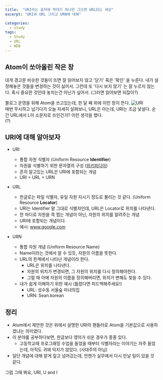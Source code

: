 ```yaml
---
title:  "URI라는 글자에 막대기 하나만 그으면 URL되는 세상"
excerpt: "URI와 URL 그리고 URN에 대해"

categories:
  - study
tags:
  - Study
  - URL
  - WEB
---
```

## Atom이 쏘아올린 작은 창
대개 경고문 비슷한 것들이 뜨면 잘 읽어보지 않고 '닫기' 혹은 '확인' 을 누른다. 내가 설정해놓은 것들을 변경하는 것이 싫어서. 그런데 또 '다시 보지 않기'
 는 잘 누르지 않는다. 혹시 중요한 것인데 놓치는건 아닌가 싶어서. (그러면 읽어보면 되잖아?)  

블로그 운영을 위해 Atom을 쓰고있는데, 한 달 째 위에 이런 창이 뜬다.
![URI](https://github.com/Sean-Parkk/seanparkk/blob/master/assets/images/URI.png?raw=true)  
매번 무시하고 넘기다가 오늘 자세히 살펴보니, URL은 아는데, URI는 조금 낯설다. 순간 URL에서 L이 소문자로 쓰인건가? 이런 생각을 했다.  
(?)

## URI에 대해 알아보자  
* URI
  * 통합 자원 식별자 (Uniform Resource **Identifier**)
  * 자원을 식별하기 위한 문자열의 구성 ([위키피디아](https://en.wikipedia.org/wiki/Uniform_Resource_Identifier))
  * 흔히 알고있는 URL은 URI에 포함되는 개념
  * URI = URL + URN

* URL
  * 한글로는 파일 식별자, 유일 자원 지시기 정도로 불리는 것 같다. (Uniform Resource **Locator**)
  * URI는 Identifier 말 그대로 식별자인데, URL은 Locator로 위치를 나타낸다.
  * 한 마디로 자원을 콕 찝는 개념이 아닌, 자원의 위치를 알려주는 개념
  * URI에 포함되는 개념이다.
  * 예시: www.google.com

* URN
  * 통합 자원 개념 (Uniform Resource Name)
  * Name이라는 것에서 알 수 있듯, 자원의 이름을 뜻한다.
  * URL의 한계에서 나타난 개념이라 한다.
    * URL은 위치를 나타낸다.
    * 자원의 위치가 변경되면, 그 자원의 위치를 다시 정의해야한다.
    * 그럴 때 아예 자원의 이름을 정의해버리면, 위치가 변해도 찾을 수 있다.
  * 내가 쉽게 이해하기 위한 예시 (틀렸다면 피드백해주세요!)
    * URL: 성수동 서울숲 마녀의집
    * URN: Sean.korean

## 정리
* Atom에서 제안한 것은 위에서 설명한 URI의 핸들러로 Atom을 기본값으로 사용하겠냐는 의미였다.  
* 이 분야를 공부하다보면, 한글보다 영어가 쉬운 경우가 종종 있다.
  * 고등학교때 프로그래밍 수업을 들었을 때부터 식별자라는 이야기는 자주 들었는데, 아직도 귀에 익지가 않았다. (사대주의 아님)  
* 일단 개념에 대해 얕게 짚고 넘어갔는데, 언젠가 실무에서 다시 만날 일이 있을 것 같다.

그럼 그때 봐요, URI, U and I
